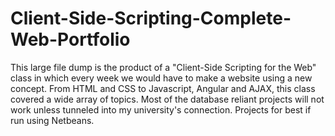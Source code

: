 # Client-Side-Scripting-Complete-Web-Portfolio
This large file dump is the product of a "Client-Side Scripting for the Web" class in 
which every week we would have to make a website using a new concept. From HTML and CSS 
to Javascript, Angular and AJAX, this class covered a wide array of topics. Most of the 
database reliant projects will not work unless tunneled into my university's connection. 
Projects for best if run using Netbeans.
